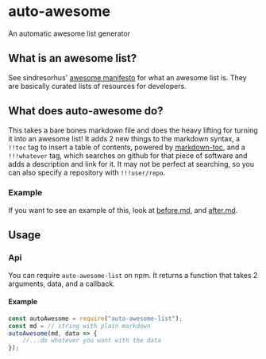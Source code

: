 # auto-awesome
An automatic awesome list generator

## What is an awesome list?
See sindresorhus' [awesome manifesto](https://github.com/sindresorhus/awesome/blob/master/awesome.md) for what an awesome list is. They are basically curated lists of resources for developers.

## What does auto-awesome do?
This takes a bare bones markdown file and does the heavy lifting for turning it into an awesome list!
It adds 2 new things to the markdown syntax, a `!!toc` tag to insert a table of contents, powered by [markdown-toc](https://github.com/jonschlinkert/markdown-toc), and a `!!!whatever` tag, which searches on github for that piece of software and adds a description and link for it. It may not be perfect at searching, so you can also specify a repository with `!!!user/repo`. 

### Example
If you want to see an example of this, look at [before.md](https://github.com/tomblcode/auto-awesome/blob/master/example/before.md), and [after.md](https://github.com/tomblcode/auto-awesome/blob/master/example/after.md).

## Usage
### Api
You can require `auto-awesome-list` on npm.
It returns a function that takes 2 arguments, data, and a callback.
#### Example
```js
const autoAwesome = require("auto-awesome-list");
const md = // string with plain markdown
autoAwesome(md, data => {
    //...do whatever you want with the data
});
```
